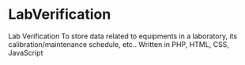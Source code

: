 # LabVerification
Lab Verification
To store data related to equipments in a laboratory, its calibration/maintenance schedule, etc..
Written in PHP, HTML, CSS, JavaScript
